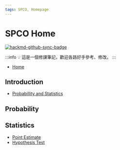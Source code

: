 ```yaml
---
tags: SPCO, Homepage
---
```


# SPCO Home
[![hackmd-github-sync-badge](https://hackmd.io/kLenpM2oQfeXABj5iHQPsQ/badge)](https://hackmd.io/kLenpM2oQfeXABj5iHQPsQ)

:::info
:bulb: 這是一個修課筆記，歡迎各路好手參考、修改。
:::

- [Home](/@KHLee529/SPCO-Home)

## Introduction

- [Probabillity and Statistics](/@KHLee529/probability-and-statistics)

## Probability



## Statistics

- [Point Estimate](/@KHLee529/point-estimate)
- [Hypothesis Test](/@KHLee529/hypothesis-test)

